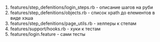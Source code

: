 1. features/step_defenitions/login_steps.rb - описание шагов на руби
2. features/step_defenitions/objects.rb - список xpath до елементов в виде хэша
3. features/step_defenitions/page_utils.rb - хелперы к степам
4. features/support/hooks.rb - хуки к тестам
5. features/login.feature - сами тесты
